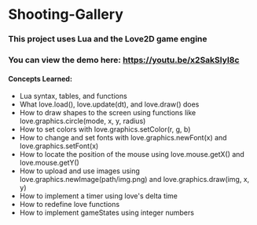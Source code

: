# Shooting-Gallery
### This project uses Lua and the Love2D game engine
### You can view the demo here: https://youtu.be/x2SakSIyI8c

#### Concepts Learned:
* Lua syntax, tables, and functions
* What love.load(), love.update(dt), and love.draw() does
* How to draw shapes to the screen using functions like love.graphics.circle(mode, x, y, radius)
* How to set colors with love.graphics.setColor(r, g, b)
* How to change and set fonts with love.graphics.newFont(x) and love.graphics.setFont(x)
* How to locate the position of the mouse using love.mouse.getX() and love.mouse.getY()
* How to upload and use images using love.graphics.newImage(path/img.png) and love.graphics.draw(img, x, y)
* How to implement a timer using love's delta time
* How to redefine love functions
* How to implement gameStates using integer numbers
